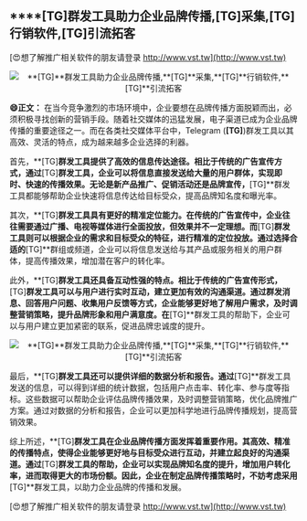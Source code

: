 ## ****[TG]**群发工具助力企业品牌传播,**[TG]**采集,**[TG]**行销软件,**[TG]**引流拓客**

[😍想了解推广相关软件的朋友请登录 http://www.vst.tw](http://www.vst.tw)

 <center><img src="https://vst.tw/MP4/tuiguang/png/2.png" alt="**[TG]**群发工具助力企业品牌传播,**[TG]**采集,**[TG]**行销软件,**[TG]**引流拓客"></center>

**😄正文：**
在当今竞争激烈的市场环境中，企业要想在品牌传播方面脱颖而出，必须积极寻找创新的营销手段。随着社交媒体的迅猛发展，电子渠道已成为企业品牌传播的重要途径之一。而在各类社交媒体平台中，Telegram (**[TG]**)群发工具以其高效、灵活的特点，成为越来越多企业选择的利器。

首先，**[TG]**群发工具提供了高效的信息传达途径。相比于传统的广告宣传方式，通过**[TG]**群发工具，企业可以将信息直接发送给大量的用户群体，实现即时、快速的传播效果。无论是新产品推广、促销活动还是品牌宣传，**[TG]**群发工具都能够帮助企业快速将信息传达给目标受众，提高品牌知名度和曝光率。

其次，**[TG]**群发工具具有更好的精准定位能力。在传统的广告宣传中，企业往往需要通过广播、电视等媒体进行全面投放，但效果并不一定理想。而**[TG]**群发工具则可以根据企业的需求和目标受众的特征，进行精准的定位投放。通过选择合适的**[TG]**群组或频道，企业可以将信息发送给与其产品或服务相关的用户群体，提高传播效果，增加潜在客户的转化率。

此外，**[TG]**群发工具还具备互动性强的特点。相比于传统的广告宣传形式，**[TG]**群发工具可以与用户进行实时互动，建立更加有效的沟通渠道。通过群发消息、回答用户问题、收集用户反馈等方式，企业能够更好地了解用户需求，及时调整营销策略，提升品牌形象和用户满意度。在**[TG]**群发工具的帮助下，企业可以与用户建立更加紧密的联系，促进品牌忠诚度的提升。

 <center><img src="https://vst.tw/MP4/tuiguang/png/5.png" alt="**[TG]**群发工具助力企业品牌传播,**[TG]**采集,**[TG]**行销软件,**[TG]**引流拓客"></center>

最后，**[TG]**群发工具还可以提供详细的数据分析和报告。通过**[TG]**群发工具发送的信息，可以得到详细的统计数据，包括用户点击率、转化率、参与度等指标。这些数据可以帮助企业评估品牌传播效果，及时调整营销策略，优化品牌推广方案。通过对数据的分析和报告，企业可以更加科学地进行品牌传播规划，提高营销效果。

综上所述，**[TG]**群发工具在企业品牌传播方面发挥着重要作用。其高效、精准的传播特点，使得企业能够更好地与目标受众进行互动，并建立起良好的沟通渠道。通过**[TG]**群发工具的帮助，企业可以实现品牌知名度的提升，增加用户转化率，进而取得更大的市场份额。因此，企业在制定品牌传播策略时，不妨考虑采用**[TG]**群发工具，以助力企业品牌的传播和发展。

[😍想了解推广相关软件的朋友请登录 http://www.vst.tw](http://www.vst.tw)



